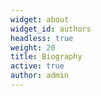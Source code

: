 ```yaml
---
widget: about
widget_id: authors
headless: true
weight: 20
title: Biography
active: true
author: admin
---
```

